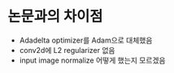 # 논문과의 차이점

- Adadelta optimizer를 Adam으로 대체했음
- conv2d에 L2 regularizer 없음
- input image normalize 어떻게 했는지 모르겠음 

